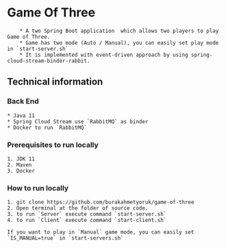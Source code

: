 # Game Of Three
```
    * A two Spring Boot application  which allows two players to play  Game of Three. 
    * Game has two mode (Auto / Manual), you can easily set play mode in `start-server.sh`
    * It is implemented with event-driven approach by using spring-cloud-stream-binder-rabbit.
```

## Technical information
### Back End
```
* Java 11
* Spring Cloud Stream use `RabbitMQ` as binder
* Docker to run `RabbitMQ`
 ```

### Prerequisites to run locally
```
1. JDK 11
2. Maven
3. Docker
```

### How to run locally
```
1. git clone https://github.com/burakahmetyoruk/game-of-three
2. Open terminal at the folder of source code.
3. to run `Server` execute command `start-server.sh`
4. to run `Client` execute command `start-client.sh`
```

```
If you want to play in `Manual` game mode, you can easily set `IS_MANUAL=true` in `start-servers.sh`
```
